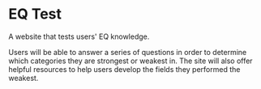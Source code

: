 # EQ Test

A website that tests users' EQ knowledge.

Users will be able to answer a series of questions in order to determine which categories they are strongest or weakest in. The site will also offer helpful resources to help users develop the fields they performed the weakest.

